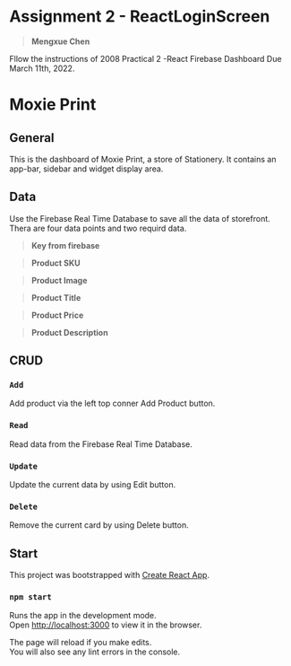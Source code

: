 # Assignment 2 - ReactLoginScreen

> **Mengxue Chen**

Fllow the instructions of 2008 Practical 2 -React Firebase Dashboard Due March 11th, 2022.


# Moxie Print
## General
 This is the dashboard of Moxie Print, a store of Stationery. It contains an app-bar, sidebar and widget display area. 

## Data
Use the Firebase Real Time Database to save all the data of storefront. Thera are four data points and two requird data.

> **Key from firebase**

> **Product SKU**

> **Product Image**

> **Product Title**

> **Product Price**

> **Product Description**

## CRUD
### `Add`
Add product via the left top conner Add Product button.

### `Read`
Read data from the Firebase Real Time Database.

### `Update`
Update the current data by using Edit button.

### `Delete`
Remove the current card by using Delete button.


## Start
This project was bootstrapped with [Create React App](https://github.com/facebook/create-react-app).

### `npm start`

Runs the app in the development mode.\
Open [http://localhost:3000](http://localhost:3000) to view it in the browser.

The page will reload if you make edits.\
You will also see any lint errors in the console.